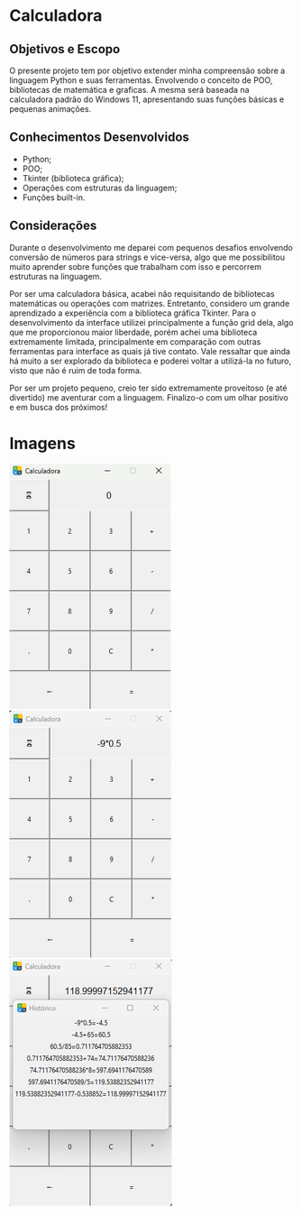 # Calculadora

## Objetivos e Escopo
O presente projeto tem por objetivo extender minha compreensão sobre a linguagem Python e suas ferramentas. Envolvendo o conceito de POO, bibliotecas de matemática e graficas.
A mesma será baseada na calculadora padrão do Windows 11, apresentando suas funções básicas e pequenas animações.

## Conhecimentos Desenvolvidos
- Python;
- POO;
- Tkinter (biblioteca gráfica);
- Operações com estruturas da linguagem;
- Funções built-in.

## Considerações
Durante o desenvolvimento me deparei com pequenos desafios envolvendo conversão de números para strings e vice-versa, algo que me possibilitou muito aprender sobre funções que trabalham com isso e percorrem estruturas na linguagem. 

Por ser uma calculadora básica, acabei não requisitando de bibliotecas matemáticas ou operações com matrizes. Entretanto, considero um grande aprendizado a experiência com a biblioteca gráfica Tkinter. Para o desenvolvimento da interface utilizei principalmente a função grid dela, algo que me proporcionou maior liberdade, porém achei uma biblioteca extremamente limitada, principalmente em comparação com outras ferramentas para interface as quais já tive contato. Vale ressaltar que ainda há muito a ser explorado da biblioteca e poderei voltar a utilizá-la no futuro, visto que não é ruim de toda forma. 

Por ser um projeto pequeno, creio ter sido extremamente proveitoso (e até divertido) me aventurar com a linguagem. Finalizo-o com um olhar positivo e em busca dos próximos!

# Imagens
![Tela inicial](screenshots/tela_inicial.png)
![Operação sendo realizada](screenshots/operacao.png)
![Tela de histórico aberta](screenshots/historico.png)


